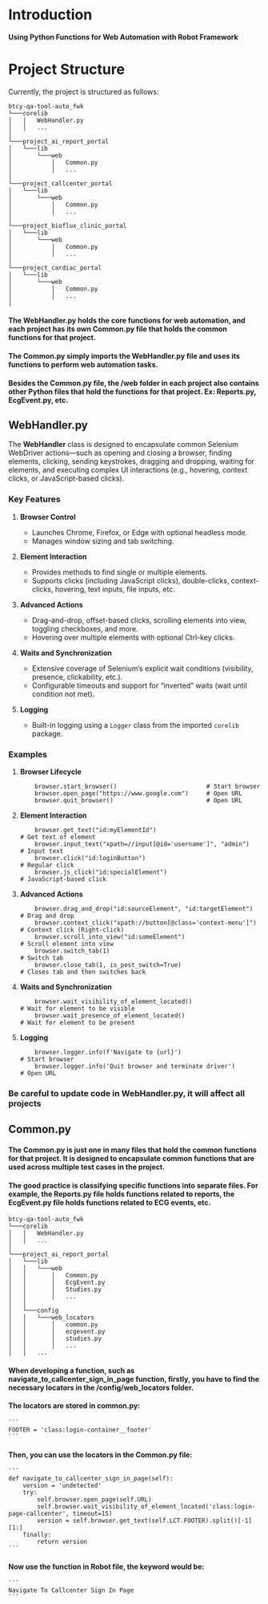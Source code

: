 # Introduction
****Using Python Functions for Web Automation with Robot Framework****

# Project Structure
Currently, the project is structured as follows:
```
btcy-qa-tool-auto_fwk
└───corelib
│   │   WebHandler.py
│   │   ...
│
└───project_ai_report_portal
│   └───lib
│       └───web
│           │   Common.py
│           │   ...
│
└───project_callcenter_portal
│   └───lib
│       └───web
│           │   Common.py
│           │   ...
│
└───project_bioflux_clinic_portal
│   └───lib
│       └───web
│           │   Common.py
│           │   ...
│           
└───project_cardiac_portal
│   └───lib
│       └───web
│           │   Common.py
│           │   ...
│           
```

#### The WebHandler.py holds the core functions for web automation, and each project has its own Common.py file that holds the common functions for that project.
#### The Common.py simply imports the WebHandler.py file and uses its functions to perform web automation tasks.
#### Besides the Common.py file, the /web folder in each project also contains other Python files that hold the functions for that project. Ex: Reports.py, EcgEvent.py, etc.

## WebHandler.py
The **WebHandler** class is designed to encapsulate common Selenium WebDriver actions—such as opening and closing a browser, finding elements, clicking, sending keystrokes, dragging and dropping, waiting for elements, and executing complex UI interactions (e.g., hovering, context clicks, or JavaScript-based clicks). 

### Key Features

1. **Browser Control**  
   - Launches Chrome, Firefox, or Edge with optional headless mode.  
   - Manages window sizing and tab switching.

2. **Element Interaction**  
   - Provides methods to find single or multiple elements.  
   - Supports clicks (including JavaScript clicks), double-clicks, context-clicks, hovering, text inputs, file inputs, etc.

3. **Advanced Actions**  
   - Drag-and-drop, offset-based clicks, scrolling elements into view, toggling checkboxes, and more.  
   - Hovering over multiple elements with optional Ctrl-key clicks.

4. **Waits and Synchronization**  
   - Extensive coverage of Selenium’s explicit wait conditions (visibility, presence, clickability, etc.).  
   - Configurable timeouts and support for “inverted” waits (wait until condition not met).

5. **Logging**  
   - Built-in logging using a `Logger` class from the imported `corelib` package.

### Examples

1. **Browser Lifecycle**
    ```
        browser.start_browser()                         # Start browser
        browser.open_page("https://www.google.com")     # Open URL
        browser.quit_browser()                          # Open URL    
    ```
2. **Element Interaction**
    ```
        browser.get_text("id:myElementId")                                   # Get text of element
        browser.input_text("xpath=//input[@id='username']", "admin")         # Input text
        browser.click("id:loginButton")                                      # Regular click
        browser.js_click("id:specialElement")                                # JavaScript-based click
    ```
3. **Advanced Actions**
    ```
        browser.drag_and_drop("id:sourceElement", "id:targetElement")        # Drag and drop
        browser.context_click("xpath://button[@class='context-menu']")       # Context click (Right-click)
        browser.scroll_into_view("id:someElement")                           # Scroll element into view
        browser.switch_tab(1)                                                # Switch tab
        browser.close_tab(1, is_post_switch=True)                            # Closes tab and then switches back
    ```
4. **Waits and Synchronization**
    ```
        browser.wait_visibility_of_element_located()                         # Wait for element to be visible
        browser.wait_presence_of_element_located()                           # Wait for element to be present
    ```
5. **Logging**
    ```
        browser.logger.info(f'Navigate to {url}')                            # Start browser
        browser.logger.info('Quit browser and terminate driver')             # Open URL 
    ```
### Be careful to update code in WebHandler.py, it will affect all projects

## Common.py
#### The Common.py is just one in many files that hold the common functions for that project. It is designed to encapsulate common functions that are used across multiple test cases in the project.
#### The good practice is classifying specific functions into separate files. For example, the Reports.py file holds functions related to reports, the EcgEvent.py file holds functions related to ECG events, etc.

```
btcy-qa-tool-auto_fwk
└───corelib
│   │   WebHandler.py
│   │   ...
│
└───project_ai_report_portal
│   └───lib
│   │   └───web
│   │       │   Common.py
│   │       │   EcgEvent.py
│   │       │   Studies.py
│   │       │   ...
│   │   
│   └───config
│   │   └───web_locators
│   │       │   common.py
│   │       │   ecgevent.py
│   │       │   studies.py
│   │       │   ...
│   │   ...
```

#### When developing a function, such as navigate_to_callcenter_sign_in_page function, firstly, you have to find the necessary locators in the /config/web_locators folder.
#### The locators are stored in common.py:
    ```
    FOOTER = 'class:login-container__footer'
    ```
#### Then, you can use the locators in the Common.py file:
    ```
    def navigate_to_callcenter_sign_in_page(self):
        version = 'undetected'
        try:
            self.browser.open_page(self.URL)
            self.browser.wait_visibility_of_element_located('class:login-page-callcenter', timeout=15)
            version = self.browser.get_text(self.LCT.FOOTER).split()[-1][1:]
        finally:
            return version
    ```
#### Now use the function in Robot file, the keyword would be:
    ```
    Navigate To Callcenter Sign In Page
    ```


